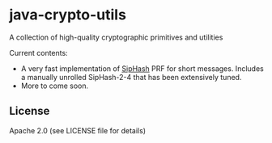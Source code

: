 # java-crypto-utils
A collection of high-quality cryptographic primitives and utilities

Current contents:
 - A very fast implementation of [SipHash](https://131002.net/siphash/) PRF for short messages. Includes a manually unrolled SipHash-2-4 that has been extensively tuned.
 - More to come soon.
 
## License

Apache 2.0 (see LICENSE file for details)
